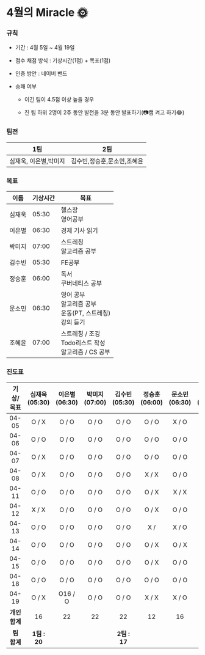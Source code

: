 # **4월의** Miracle 🌞

### 규칙

- 기간 : 4월 5일 ~ 4월 19일

- 점수 채점 방식 : 기상시간(1점) + 목표(1점)

- 인증 방안 : 네이버 밴드

- 승패 여부

  - 이긴 팀이 4.5점 이상 높을 경우

  - 진 팀 하위 2명이 2주 동안 발전을 3분 동안 발표하기(📷캠 켜고 하기😂)



### 팀전

| 1팀                   | 2팀                         |
| --------------------- | --------------------------- |
| 심재욱, 이은별,박미지 | 김수빈,정승훈,문소민,조혜윤 |



### 목표

| 이름   | 기상시간 | 목표                                                         |
| ------ | -------- | ------------------------------------------------------------ |
| 심재욱 | 05:30    | 헬스장<br />영어공부                                         |
| 이은별 | 06:30    | 경제 기사 읽기                                               |
| 박미지 | 07:00    | 스트레칭<br />알고리즘 공부                                  |
| 김수빈 | 05:30    | FE공부                                                       |
| 정승훈 | 06:00    | 독서<br />쿠버네티스 공부                                    |
| 문소민 | 06:30    | 영어 공부<br />알고리즘 공부<br />운동(PT, 스트레칭)<br/>강의 듣기 |
| 조혜윤 | 07:00    | 스트레칭 / 조깅<br />Todo리스트 작성<br />알고리즘 / CS 공부 |



### 진도표

|   기상/목표   | 심재욱(05:30) | 이은별(06:30) | 박미지(07:00) | 김수빈(05:30) | 정승훈(06:00) | 문소민(06:30) | 조혜윤(07:00) |
| :-----------: | :-----------: | :-----------: | :-----------: | :-----------: | :-----------: | :-----------: | :-----------: |
|     04-05     |     O / X     |     O / O     |     O / O     |     O / O     |     O / O     |     X / O     |     O / O     |
|     04-06     |     O / O     |     O / O     |     O / O     |     O / O     |     O / O     |     O / O     |     X / O     |
|     04-07     |     O / X     |     O / O     |     O / O     |     O / O     |     O / O     |     O / O     |     O / O     |
|     04-08     |     O / X     |     O / O     |     O / O     |     O / O     |     X / X     |     O / O     |     O / O     |
|     04-11     |     O / O     |     O / O     |     O / O     |     O / O     |     O / X     |     X / X     |     O / O     |
|     04-12     |     X / X     |     O / O     |     O / O     |     O / O     |     O / X     |     O / O     |     O / O     |
|     04-13     |     O / O     |     O / O     |     O / O     |     O / O     |      X /      |     X / O     |     O / O     |
|     04-14     |     O / O     |     O / O     |     O / O     |     O / O     |     O / X     |     O / X     |     O / X     |
|     04-15     |     O / O     |    O /  O     |     O / O     |     O / O     |     O / X     |    O /  O     |    O /  O     |
|     04-18     |     O / O     |     O / O     |     O / O     |     O / O     |     O / O     |     O / O     |     O / O     |
|     04-19     |     O / X     |    O16 / O    |     O / O     |     O / O     |     X / X     |     X / O     |     X / X     |
| **개인 합계** |      16       |      22       |      22       |      22       |      12       |      16       |      18       |
|  **팀 합계**  | **1팀 : 20**  |               |               | **2팀 : 17**  |               |               |               |

